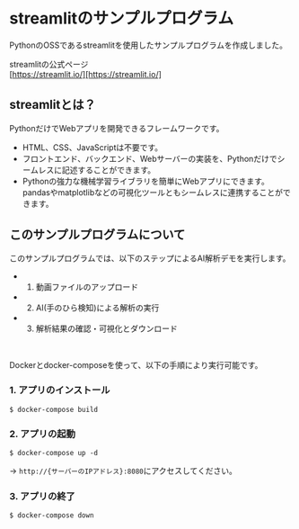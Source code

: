 # streamlitのサンプルプログラム

PythonのOSSであるstreamlitを使用したサンプルプログラムを作成しました。  
  
streamlitの公式ページ  
[https://streamlit.io/][https://streamlit.io/]  

## streamlitとは？

PythonだけでWebアプリを開発できるフレームワークです。  

- HTML、CSS、JavaScriptは不要です。
- フロントエンド、バックエンド、Webサーバーの実装を、Pythonだけでシームレスに記述することができます。
- Pythonの強力な機械学習ライブラリを簡単にWebアプリにできます。pandasやmatplotlibなどの可視化ツールともシームレスに連携することができます。

## このサンプルプログラムについて

このサンプルプログラムでは、以下のステップによるAI解析デモを実行します。  

- 1. 動画ファイルのアップロード
- 2. AI(手のひら検知)による解析の実行
- 3. 解析結果の確認・可視化とダウンロード

<br>

  Dockerとdocker-composeを使って、以下の手順により実行可能です。  

### 1. アプリのインストール

```shell-session
$ docker-compose build
```

### 2. アプリの起動

```shell-session
$ docker-compose up -d
```

→ `http://{サーバーのIPアドレス}:8080`にアクセスしてください。

### 3. アプリの終了

```shell-session
$ docker-compose down
```

